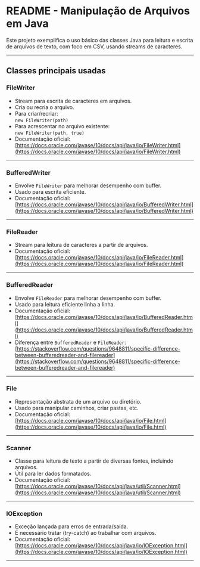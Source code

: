 # README - Manipulação de Arquivos em Java

Este projeto exemplifica o uso básico das classes Java para leitura e escrita de arquivos de texto, com foco em CSV, usando streams de caracteres.

---

## Classes principais usadas

### FileWriter
- Stream para escrita de caracteres em arquivos.
- Cria ou recria o arquivo.
- Para criar/recriar:  
  `new FileWriter(path)`
- Para acrescentar no arquivo existente:  
  `new FileWriter(path, true)`
- Documentação oficial:  
  [https://docs.oracle.com/javase/10/docs/api/java/io/FileWriter.html](https://docs.oracle.com/javase/10/docs/api/java/io/FileWriter.html)

---

### BufferedWriter
- Envolve `FileWriter` para melhorar desempenho com buffer.
- Usado para escrita eficiente.
- Documentação oficial:  
  [https://docs.oracle.com/javase/10/docs/api/java/io/BufferedWriter.html](https://docs.oracle.com/javase/10/docs/api/java/io/BufferedWriter.html)

---

### FileReader
- Stream para leitura de caracteres a partir de arquivos.
- Documentação oficial:  
  [https://docs.oracle.com/javase/10/docs/api/java/io/FileReader.html](https://docs.oracle.com/javase/10/docs/api/java/io/FileReader.html)

---

### BufferedReader
- Envolve `FileReader` para melhorar desempenho com buffer.
- Usado para leitura eficiente linha a linha.
- Documentação oficial:  
  [https://docs.oracle.com/javase/10/docs/api/java/io/BufferedReader.html](https://docs.oracle.com/javase/10/docs/api/java/io/BufferedReader.html)  
- Diferença entre `BufferedReader` e `FileReader`:  
  [https://stackoverflow.com/questions/9648811/specific-difference-between-bufferedreader-and-filereader](https://stackoverflow.com/questions/9648811/specific-difference-between-bufferedreader-and-filereader)

---

### File
- Representação abstrata de um arquivo ou diretório.
- Usado para manipular caminhos, criar pastas, etc.
- Documentação oficial:  
  [https://docs.oracle.com/javase/10/docs/api/java/io/File.html](https://docs.oracle.com/javase/10/docs/api/java/io/File.html)

---

### Scanner
- Classe para leitura de texto a partir de diversas fontes, incluindo arquivos.
- Útil para ler dados formatados.
- Documentação oficial:  
  [https://docs.oracle.com/javase/10/docs/api/java/util/Scanner.html](https://docs.oracle.com/javase/10/docs/api/java/util/Scanner.html)

---

### IOException
- Exceção lançada para erros de entrada/saída.
- É necessário tratar (try-catch) ao trabalhar com arquivos.
- Documentação oficial:  
  [https://docs.oracle.com/javase/10/docs/api/java/io/IOException.html](https://docs.oracle.com/javase/10/docs/api/java/io/IOException.html)

---
